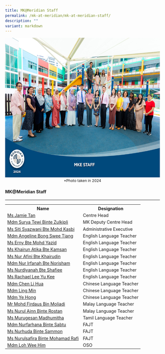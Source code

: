 ```yaml
---
title: MK@Meridian Staff
permalink: /mk-at-meridian/mk-at-meridian-staff/
description: ""
variant: markdown
---
```

<img src="/images/MK@Meridian/2024/MKE_STAFF_Formal.jpg" style="width:650px;height:455px;float:center">
<p style="margin-bottom:0; margin-top:0; font-size: 12px; text-align:center;">*Photo taken in 2024</p>



#### MK@Meridian Staff
-----------------

<table style="width:100%">
  <tbody><tr>
		<th>Name</th>
		<th>Designation</th>
  </tr>
		<tr>
    <td><a href="mailto:jamie_tan@schools.gov.sg">Ms Jamie Tan</a></td>
    <td>Centre Head</td>
  </tr>
		<tr>
    <td><a href="mailto:surya_tewi_zulkipli@schools.gov.sg">Mdm Surya Tewi Binte Zulkipli</a></td>
    <td>MK Deputy Centre Head</td>
  </tr>
		<tr>
    <td><a href="mailto:siti_syazwani_mohd_kasbi@moe.edu.sg">Ms Siti Syazwani Bte Mohd Kasbi</a></td>
    <td>Administrative Executive</td>
  </tr>
	<tr>
    <td><a href="mailto:bong_swee_tiang_angeline@moe.edu.sg">Mdm Angeline Bong Swee Tiang</a></td>
    <td>English Language Teacher</td>
		
  </tr>
	<tr>
    <td><a href="mailto:erny_mohd_yazid@moe.edu.sg">Ms Erny Bte Mohd Yazid</a></td>
    <td>English Language Teacher</td>
  </tr>
	<tr>
    <td><a href="mailto:khairun_atika_kamsan@moe.edu.sg">Ms Khairun Atika Bte Kamsan</a></td>
    <td>English Language Teacher</td>
  </tr>
		<tr>
    <td><a href="mailto:nur_afini_khairudin@moe.edu.sg">Ms Nur Afini Bte Khairudin</a></td>
    <td>English Language Teacher</td>
		
  </tr>
		<tr>
    <td><a href="mailto:nur_irfanah_norisham@moe.edu.sg">Mdm Nur Irfanah Bte Norisham</a></td>
    <td>English Language Teacher</td>
  </tr>
  <tr>
    <td>
			<a href="mailto:nurdiyanah_shafiee@moe.edu.sg">Ms Nurdiyanah Bte Shafiee</a></td>
    <td>English Language Teacher</td>
	</tr>
		<tr>
    <td><a href="mailto:rachael_lee_yu_kee@moe.edu.sg">Ms Rachael Lee Yu Kee</a></td>
    <td>English Language Teacher</td>
  </tr>
	<tr>
    <td><a href="mailto:chen_li_hua@moe.edu.sg">Mdm Chen Li Hua</a></td>
    <td>Chinese Language Teacher</td>
  </tr>
	<tr>
    <td><a href="mailto:ling_min@moe.edu.sg">Mdm Ling Min</a></td>
    <td>Chinese Language Teacher</td>
  </tr>
	<tr>
    <td><a href="mailto:ye_hong@moe.edu.sg">Mdm Ye Hong</a></td>
    <td>Chinese Language Teacher</td>
  </tr>
	<tr>
    <td><a href="mailto:mohamad_firdaus_moliadi@moe.edu.sg">Mr Mohd Firdaus Bin Moliadi</a></td>
    <td>Malay Language Teacher</td>
  </tr>
		<tr>
    <td><a href="mailto:nurul_ainn_rostan@moe.edu.sg">Ms Nurul Ainn Binte Rostan</a></td>
    <td>Malay Language Teacher</td>
  </tr>
		<tr>
    <td><a href="mailto:murugesan_madhumitha@moe.edu.sg">Ms Murugesan Madhumitha</a></td>
    <td>Tamil Language Teacher</td>
  </tr>
		<tr>
    <td><a href="mailto:nurfarhana_sabtu@moe.edu.sg">Mdm Nurfarhana Binte Sabtu</a></td>
    <td>FAJT</td>
  </tr>
		<tr>
    <td><a href="mailto:nurulhuda_sammon@moe.edu.sg">Ms Nurhuda Binte Sammon</a></td>
    <td>FAJT</td>
  </tr>
		<tr>
    <td><a href="mailto:nurulsafira_mohamad_rafi@moe.edu.sg">Ms Nurulsafira Binte Mohamad Rafi</a></td>
    <td>FAJT</td>
  </tr>
		<tr>
    <td><a href="">Mdm Loh Wee Him</a></td>
    <td>OSO</td>
  </tr>
	
	
</tbody></table>